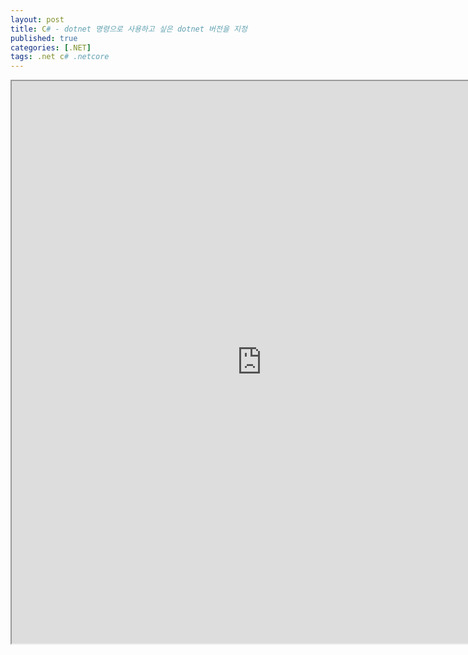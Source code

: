 ```yaml
---
layout: post
title: C# - dotnet 명령으로 사용하고 싶은 dotnet 버전을 지정
published: true
categories: [.NET]
tags: .net c# .netcore
---  
```

<iframe width="800" height="900" src="https://docs.google.com/document/d/e/2PACX-1vQRuOMYIvzl_6hElLya0aA3TyCfw6GsqWZG5Ub8P3heh4M5wUyhohV9kN_oILoGMwcz6wjRLROYgQXI/pub?embedded=true"></iframe>    
   